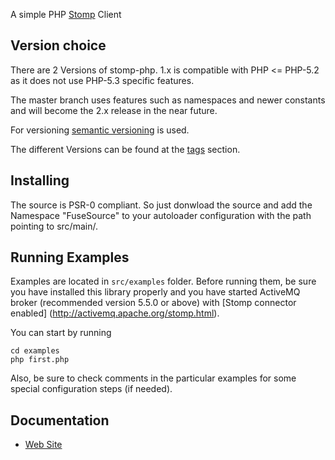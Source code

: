 A simple PHP [Stomp](http://stomp.github.com) Client

Version choice
--------------
There are 2 Versions of stomp-php. 1.x is compatible with PHP <= PHP-5.2 as it 
does not use PHP-5.3 specific features.

The master branch uses features such as namespaces and newer constants and will 
become the 2.x release in the near future.

For versioning [semantic versioning](http://semver.org/) is used.

The different Versions can be found at the [tags](tags) 
section.

Installing
----------

The source is PSR-0 compliant. So just donwload the source and add the Namespace
"FuseSource" to your autoloader configuration with the path pointing to 
src/main/.


Running Examples
----------------

Examples are located in `src/examples` folder. Before running them, be sure you have installed this library properly and you have started ActiveMQ broker (recommended version 5.5.0 or above) with [Stomp connector enabled] (http://activemq.apache.org/stomp.html). 

You can start by running 
	
	cd examples
	php first.php
	
Also, be sure to check comments in the particular examples for some special configuration steps (if needed).

Documentation
-------------

* [Web Site](http://stomp.fusesource.org/documentation/php/)